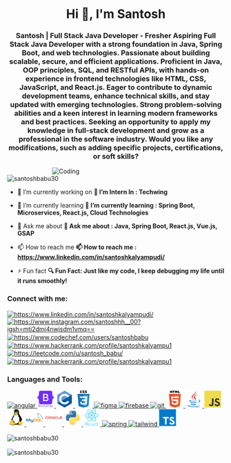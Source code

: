 <h1 align="center">Hi 👋, I'm Santosh</h1>
<h3 align="center">Santosh | Full Stack Java Developer - Fresher Aspiring Full Stack Java Developer with a strong foundation in Java, Spring Boot, and web technologies. Passionate about building scalable, secure, and efficient applications. Proficient in Java, OOP principles, SQL, and RESTful APIs, with hands-on experience in frontend technologies like HTML, CSS, JavaScript, and React.js. Eager to contribute to dynamic development teams, enhance technical skills, and stay updated with emerging technologies. Strong problem-solving abilities and a keen interest in learning modern frameworks and best practices. Seeking an opportunity to apply my knowledge in full-stack development and grow as a professional in the software industry. Would you like any modifications, such as adding specific projects, certifications, or soft skills?</h3>
<img align="right" alt="Coding" width="400" src="https://camo.githubusercontent.com/88adc7c88c9d3dba7479020846ed35d13410e3707c7f149e1c6140cc6beaef9a/68747470733a2f2f70687973696373677572756b756c2e66696c65732e776f726470726573732e636f6d2f323031392f30322f6368617261637465722d312e676966">
<p align="left"> <img src="https://komarev.com/ghpvc/?username=santoshbabu30&label=Profile%20views&color=0e75b6&style=flat" alt="santoshbabu30" /> </p>


- 🔭 I’m currently working on **🔭 I’m Intern In : Techwing**

- 🌱 I’m currently learning **🌱 I’m currently learning : Spring Boot, Microservices, React.js, Cloud Technologies**

- 💬 Ask me about **💬 Ask me about : Java, Spring Boot, React.js, Vue.js, GSAP**

- 📫 How to reach me **📫 How to reach me : https://www.linkedin.com/in/santoshkalyampudi/**

- ⚡ Fun fact ****🔍 Fun Fact:** Just like my code, I keep debugging my life until it runs smoothly!**

<h3 align="left">Connect with me:</h3>
<p align="left">
<a href="https://linkedin.com/in/https://www.linkedin.com/in/santoshkalyampudi/" target="blank"><img align="center" src="https://raw.githubusercontent.com/rahuldkjain/github-profile-readme-generator/master/src/images/icons/Social/linked-in-alt.svg" alt="https://www.linkedin.com/in/santoshkalyampudi/" height="30" width="40" /></a>
<a href="https://instagram.com/https://www.instagram.com/santoshhh__00?igsh=mti2dmj4nwjsdm1vmq==" target="blank"><img align="center" src="https://raw.githubusercontent.com/rahuldkjain/github-profile-readme-generator/master/src/images/icons/Social/instagram.svg" alt="https://www.instagram.com/santoshhh__00?igsh=mti2dmj4nwjsdm1vmq==" height="30" width="40" /></a>
<a href="https://www.codechef.com/users/https://www.codechef.com/users/santoshbabu" target="blank"><img align="center" src="https://cdn.jsdelivr.net/npm/simple-icons@3.1.0/icons/codechef.svg" alt="https://www.codechef.com/users/santoshbabu" height="30" width="40" /></a>
<a href="https://www.hackerrank.com/https://www.hackerrank.com/profile/santoshkalyampu1" target="blank"><img align="center" src="https://raw.githubusercontent.com/rahuldkjain/github-profile-readme-generator/master/src/images/icons/Social/hackerrank.svg" alt="https://www.hackerrank.com/profile/santoshkalyampu1" height="30" width="40" /></a>
<a href="https://www.leetcode.com/https://leetcode.com/u/santosh_babu/" target="blank"><img align="center" src="https://raw.githubusercontent.com/rahuldkjain/github-profile-readme-generator/master/src/images/icons/Social/leet-code.svg" alt="https://leetcode.com/u/santosh_babu/" height="30" width="40" /></a>
<a href="https://www.hackerearth.com/https://www.hackerrank.com/profile/santoshkalyampu1" target="blank"><img align="center" src="https://raw.githubusercontent.com/rahuldkjain/github-profile-readme-generator/master/src/images/icons/Social/hackerearth.svg" alt="https://www.hackerrank.com/profile/santoshkalyampu1" height="30" width="40" /></a>
</p>

<h3 align="left">Languages and Tools:</h3>
<p align="left"> <a href="https://angular.io" target="_blank" rel="noreferrer"> <img src="https://angular.io/assets/images/logos/angular/angular.svg" alt="angular" width="40" height="40"/> </a> <a href="https://getbootstrap.com" target="_blank" rel="noreferrer"> <img src="https://raw.githubusercontent.com/devicons/devicon/master/icons/bootstrap/bootstrap-plain-wordmark.svg" alt="bootstrap" width="40" height="40"/> </a> <a href="https://www.cprogramming.com/" target="_blank" rel="noreferrer"> <img src="https://raw.githubusercontent.com/devicons/devicon/master/icons/c/c-original.svg" alt="c" width="40" height="40"/> </a> <a href="https://www.w3schools.com/css/" target="_blank" rel="noreferrer"> <img src="https://raw.githubusercontent.com/devicons/devicon/master/icons/css3/css3-original-wordmark.svg" alt="css3" width="40" height="40"/> </a> <a href="https://www.figma.com/" target="_blank" rel="noreferrer"> <img src="https://www.vectorlogo.zone/logos/figma/figma-icon.svg" alt="figma" width="40" height="40"/> </a> <a href="https://firebase.google.com/" target="_blank" rel="noreferrer"> <img src="https://www.vectorlogo.zone/logos/firebase/firebase-icon.svg" alt="firebase" width="40" height="40"/> </a> <a href="https://git-scm.com/" target="_blank" rel="noreferrer"> <img src="https://www.vectorlogo.zone/logos/git-scm/git-scm-icon.svg" alt="git" width="40" height="40"/> </a> <a href="https://www.w3.org/html/" target="_blank" rel="noreferrer"> <img src="https://raw.githubusercontent.com/devicons/devicon/master/icons/html5/html5-original-wordmark.svg" alt="html5" width="40" height="40"/> </a> <a href="https://www.java.com" target="_blank" rel="noreferrer"> <img src="https://raw.githubusercontent.com/devicons/devicon/master/icons/java/java-original.svg" alt="java" width="40" height="40"/> </a> <a href="https://developer.mozilla.org/en-US/docs/Web/JavaScript" target="_blank" rel="noreferrer"> <img src="https://raw.githubusercontent.com/devicons/devicon/master/icons/javascript/javascript-original.svg" alt="javascript" width="40" height="40"/> </a> <a href="https://www.linux.org/" target="_blank" rel="noreferrer"> <img src="https://raw.githubusercontent.com/devicons/devicon/master/icons/linux/linux-original.svg" alt="linux" width="40" height="40"/> </a> <a href="https://www.mysql.com/" target="_blank" rel="noreferrer"> <img src="https://raw.githubusercontent.com/devicons/devicon/master/icons/mysql/mysql-original-wordmark.svg" alt="mysql" width="40" height="40"/> </a> <a href="https://www.oracle.com/" target="_blank" rel="noreferrer"> <img src="https://raw.githubusercontent.com/devicons/devicon/master/icons/oracle/oracle-original.svg" alt="oracle" width="40" height="40"/> </a> <a href="https://www.python.org" target="_blank" rel="noreferrer"> <img src="https://raw.githubusercontent.com/devicons/devicon/master/icons/python/python-original.svg" alt="python" width="40" height="40"/> </a> <a href="https://reactjs.org/" target="_blank" rel="noreferrer"> <img src="https://raw.githubusercontent.com/devicons/devicon/master/icons/react/react-original-wordmark.svg" alt="react" width="40" height="40"/> </a> <a href="https://spring.io/" target="_blank" rel="noreferrer"> <img src="https://www.vectorlogo.zone/logos/springio/springio-icon.svg" alt="spring" width="40" height="40"/> </a> <a href="https://tailwindcss.com/" target="_blank" rel="noreferrer"> <img src="https://www.vectorlogo.zone/logos/tailwindcss/tailwindcss-icon.svg" alt="tailwind" width="40" height="40"/> </a> <a href="https://www.typescriptlang.org/" target="_blank" rel="noreferrer"> <img src="https://raw.githubusercontent.com/devicons/devicon/master/icons/typescript/typescript-original.svg" alt="typescript" width="40" height="40"/> </a> </p>

<p><img align="center" src="https://github-readme-stats.vercel.app/api/top-langs?username=santoshbabu30&show_icons=true&locale=en&layout=compact" alt="santoshbabu30" /></p>

<p><img align="center" src="https://github-readme-streak-stats.herokuapp.com/?user=santoshbabu30&" alt="santoshbabu30" /></p>

